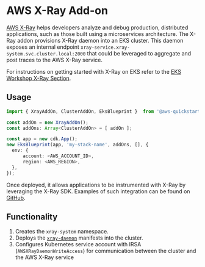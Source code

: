 # AWS X-Ray Add-on

[AWS X-Ray](https://aws.amazon.com/xray/) helps developers analyze and debug production, distributed applications, such as those built using a microservices architecture. The X-Ray addon provisions X-Ray daemon into an EKS cluster. This daemon exposes an internal endpoint `xray-service.xray-system.svc.cluster.local:2000` that could be leveraged to aggregate and post traces to the AWS X-Ray service. 

For instructions on getting started with X-Ray on EKS refer to the [EKS Workshop X-Ray Section](https://www.eksworkshop.com/intermediate/245_x-ray/).

## Usage

```typescript
import { XrayAddOn, ClusterAddOn, EksBlueprint }  from '@aws-quickstart/eks-blueprints';

const addOn = new XrayAddOn();
const addOns: Array<ClusterAddOn> = [ addOn ];

const app = new cdk.App();
new EksBlueprint(app, 'my-stack-name', addOns, [], {
  env: {    
      account: <AWS_ACCOUNT_ID>,
      region: <AWS_REGION>,
  },
});
```

Once deployed, it allows applications to be instrumented with X-Ray by leveraging the X-Ray SDK.  Examples of such integration can be found on [GitHub](https://github.com/aws-samples/aws-xray-kubernetes).

## Functionality

1. Creates the `xray-system` namespace.
2. Deploys the [`xray-daemon`](https://www.eksworkshop.com/intermediate/245_x-ray/x-ray-daemon/) manifests into the cluster.
3. Configures Kubernetes service account with IRSA (`AWSXRayDaemonWriteAccess`) for communication between the cluster and the AWS X-Ray service 

